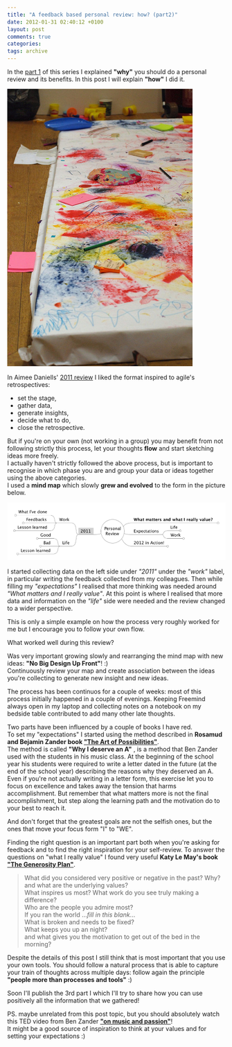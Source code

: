 ```yaml
---
title: "A feedback based personal review: how? (part2)"
date: 2012-01-31 02:40:12 +0100
layout: post
comments: true
categories:
tags: archive
---
```


In the [part 1](/2012/01/30/a-feedback-based-review-why-part1/) of this series I explained **"why"** you should do a personal review and its benefits. In this post I will explain **"how"** I did it.

[![photo: Kids artworks, by Ilias Bartolini](/assets/images/posts_2012_kids_artwork.jpg)](http://www.flickr.com/photos/iliasbartolini/6782883235/lightbox/)
<!--more-->

In Aimee Daniells' [2011 review](http://sermoa.wordpress.com/2011/12/31/aimees-2011-retrospective-a-year-in-review/) I liked the format inspired to agile's retrospectives:
- set the stage,
- gather data,
- generate insights,
- decide what to do,
- close the retrospective.

But if you're on your own (not working in a group) you may benefit from not following strictly this process, let your thoughts **flow** and start sketching ideas more freely.  
I actually haven't strictly followed the above process, but is important to recognise in which phase you are and group your data or ideas together using the above categories.  
I used a **mind map** which slowly **grew and evolved** to the form in the picture below.

![Review mindmap, by Ilias Bartolini](/assets/images/posts_2012_review_mind_map.png)

I started collecting data on the left side under _"2011"_ under the _"work"_ label, in particular writing the feedback collected from my colleagues. Then while filling my _"expectations"_ I realised that more thinking was needed around _"What matters and I really value"_. At this point is where I realised that more data and information on the _"life"_ side were needed and the review changed to a wider perspective.

This is only a simple example on how the process very roughly worked for me but I encourage you to follow your own flow.

What worked well during this review?

Was very important growing slowly and rearranging the mind map with new ideas: **"No Big Design Up Front"**! :)  
Continuously review your map and create association between the ideas you're collecting to generate new insight and new ideas.

The process has been continuos for a couple of weeks: most of this process initially happened in a couple of evenings. Keeping Freemind always open in my laptop and collecting notes on a notebook on my bedside table contributed to add many other late thoughts.

Two parts have been influenced by a couple of books I have red.  
 To set my "expectations" I started using the method described in **Rosamud and Bejamin Zander book ["The Art of Possibilities"](http://www.anobii.com/books/003e58d531e173a9c5/)**.  
The method is called **"Why I deserve an A"** , is a method that Ben Zander used with the students in his music class. At the beginning of the school year his students were required to write a letter dated in the future (at the end of the school year) describing the reasons why they deserved an A.  
Even if you're not actually writing in a letter form, this exercise let you to focus on excellence and takes away the tension that harms accomplishment. But remember that what matters more is not the final accomplishment, but step along the learning path and the motivation do to your best to reach it.

And don't forget that the greatest goals are not the selfish ones, but the ones that move your focus form "I" to "WE".

Finding the right question is an important part both when you're asking for feedback and to find the right inspiration for your self-review. To answer the questions on "what I really value" I found very useful **Katy Le May's book ["The Generosity Plan"](http://www.anobii.com/books/The_Generosity_Plan/9781582702346/01bf527dab1136391c/)**.  


> What did you considered very positive or negative in the past? Why? and what are the underlying values?  
> What inspires us most? What work do you see truly making a difference?  
> Who are the people you admire most?  
> If you ran the world ..._fill in this blank_...  
> What is broken and needs to be fixed?  
> What keeps you up an night?  
> and what gives you the motivation to get out of the bed in the morning?

Despite the details of this post I still think that is most important that you use your own tools. You should follow a natural process that is able to capture your train of thoughts across multiple days: follow again the principle **"people more than processes and tools"** :)

Soon I'll publish the 3rd part I which I'll try to share how you can use positively all the information that we gathered!

PS. maybe unrelated from this post topic, but you should absolutely watch this TED video from Ben Zander **["on music and passion"](http://www.ted.com/talks/benjamin_zander_on_music_and_passion.html)**!  
It might be a good source of inspiration to think at your values and for setting your expectations :)
